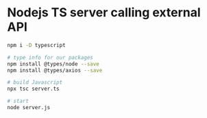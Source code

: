 # Nodejs TS server calling external API

```bash
npm i -D typescript
```

```bash
# type info for our packages
npm install @types/node --save
npm install @types/axios --save
```

```bash
# build Javascript
npx tsc server.ts
```

```bash
# start
node server.js
```
